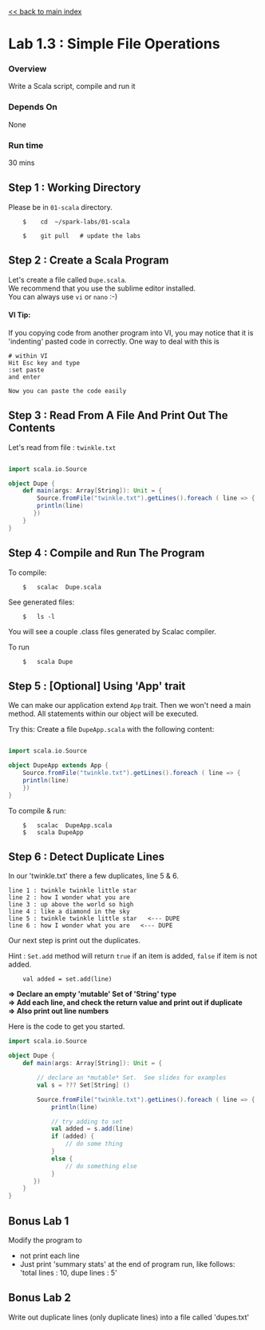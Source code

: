 <link rel='stylesheet' href='../assets/main.css'/>

[<< back to main index](../README.md) 

Lab 1.3 : Simple File Operations
===================================

### Overview
Write a Scala script, compile and run it

### Depends On 
None

### Run time
30 mins

## Step 1 : Working Directory
Please be in `01-scala` directory.
```
    $    cd  ~/spark-labs/01-scala

    $    git pull   # update the labs
```

## Step 2 : Create a Scala Program
Let's create a file called `Dupe.scala`.   
We recommend that you use the sublime editor installed.   
You can always use `vi`  or `nano` :-)


#### VI Tip:
If you copying code from another program into VI, you may notice that it is 'indenting' pasted code in correctly.  One way to deal with this is

```
# within VI
Hit Esc key and type
:set paste   
and enter

Now you can paste the code easily
```

## Step 3 :  Read From A File And Print Out The Contents
Let's read from file : `twinkle.txt`

```scala

import scala.io.Source

object Dupe {
    def main(args: Array[String]): Unit = {
        Source.fromFile("twinkle.txt").getLines().foreach ( line => {
        println(line)
       })
    }
}

```

## Step 4 : Compile and Run The Program

To compile:
```
    $   scalac  Dupe.scala
```

See generated files:
```
    $   ls -l
```
You will see a couple .class files generated by Scalac compiler.

To run
```
    $   scala Dupe
```

## Step 5 : [Optional] Using 'App' trait
We can make our application extend `App` trait.  Then we won't need a main method.  All statements within our object will be executed.

Try this:
Create a file  `DupeApp.scala` with the following content:

```scala

import scala.io.Source

object DupeApp extends App {
    Source.fromFile("twinkle.txt").getLines().foreach ( line => {
    println(line)
    })
}

```
    
To compile & run:
```
    $   scalac  DupeApp.scala
    $   scala DupeApp
```


## Step 6 : Detect Duplicate Lines
In our 'twinkle.txt' there a few duplicates, line 5 & 6.
```
line 1 : twinkle twinkle little star
line 2 : how I wonder what you are
line 3 : up above the world so high
line 4 : like a diamond in the sky
line 5 : twinkle twinkle little star   <--- DUPE
line 6 : how I wonder what you are   <--- DUPE
```

Our next step is print out the duplicates.

Hint : `Set.add` method will return `true` if an item is added, `false` if item is not added.
```
    val added = set.add(line)
```

**=> Declare an empty 'mutable' Set of 'String' type**     
**=> Add each line, and check the return value and print out if duplicate**  
**=> Also print out line numbers**

Here is the code to get you started.

```scala
import scala.io.Source

object Dupe {
    def main(args: Array[String]): Unit = {

        // declare an *mutable* Set.  See slides for examples
        val s = ??? Set[String] ()

        Source.fromFile("twinkle.txt").getLines().foreach ( line => {
            println(line)

            // try adding to set
            val added = s.add(line)
            if (added) {
                // do some thing
            }
            else {
                // do something else
            }
       })
    }
}

```

## Bonus Lab 1 
Modify the program to 
* not print each line
* Just print 'summary stats' at the end of program run, like follows:  
     'total lines :  10,   dupe lines : 5'

## Bonus Lab 2
Write out duplicate lines (only duplicate lines)  into a file called 'dupes.txt'